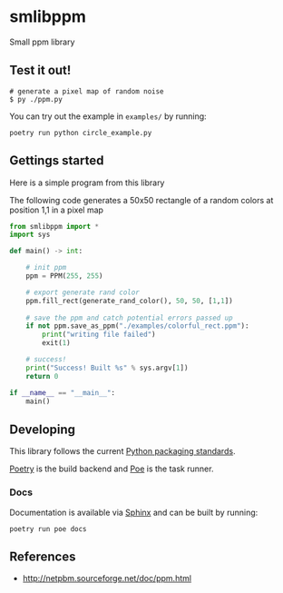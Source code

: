 # smlibppm
Small ppm library

## Test it out! 

```shell
# generate a pixel map of random noise
$ py ./ppm.py 
```

You can try out the example in `examples/` by running:
```shell
poetry run python circle_example.py
```

## Gettings started

Here is a simple program from this library

The following code generates a 50x50 rectangle of a random colors at position 1,1
in a pixel map
```python
from smlibppm import *
import sys

def main() -> int:

    # init ppm
    ppm = PPM(255, 255)

    # export generate rand color
    ppm.fill_rect(generate_rand_color(), 50, 50, [1,1])
    
    # save the ppm and catch potential errors passed up
    if not ppm.save_as_ppm("./examples/colorful_rect.ppm"):
        print("writing file failed")
        exit(1)

    # success!
    print("Success! Built %s" % sys.argv[1])
    return 0

if __name__ == "__main__":
    main()
```

## Developing
This library follows the current [Python packaging standards](https://packaging.python.org/en/latest/).

[Poetry](https://python-poetry.org) is the build backend and [Poe](https://github.com/nat-n/poethepoet) is the task runner.

### Docs
Documentation is available via [Sphinx](https://www.sphinx-doc.org/en/master/)
and can be built by running:
```shell
poetry run poe docs
```

## References 
- http://netpbm.sourceforge.net/doc/ppm.html
